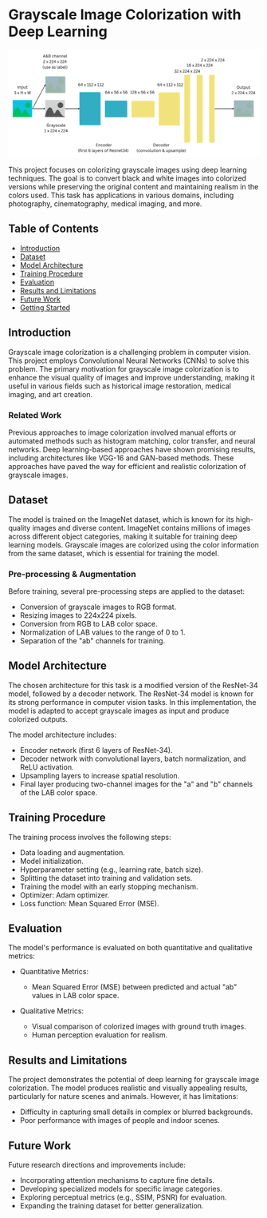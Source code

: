 # Grayscale Image Colorization with Deep Learning

![Example Image](ModelArchitecture.png)

This project focuses on colorizing grayscale images using deep learning techniques. The goal is to convert black and white images into colorized versions while preserving the original content and maintaining realism in the colors used. This task has applications in various domains, including photography, cinematography, medical imaging, and more.

## Table of Contents

- [Introduction](#introduction)
- [Dataset](#dataset)
- [Model Architecture](#model-architecture)
- [Training Procedure](#training-procedure)
- [Evaluation](#evaluation)
- [Results and Limitations](#results-and-limitations)
- [Future Work](#future-work)
- [Getting Started](#getting-started)

## Introduction

Grayscale image colorization is a challenging problem in computer vision. This project employs Convolutional Neural Networks (CNNs) to solve this problem. The primary motivation for grayscale image colorization is to enhance the visual quality of images and improve understanding, making it useful in various fields such as historical image restoration, medical imaging, and art creation.

### Related Work

Previous approaches to image colorization involved manual efforts or automated methods such as histogram matching, color transfer, and neural networks. Deep learning-based approaches have shown promising results, including architectures like VGG-16 and GAN-based methods. These approaches have paved the way for efficient and realistic colorization of grayscale images.

## Dataset

The model is trained on the ImageNet dataset, which is known for its high-quality images and diverse content. ImageNet contains millions of images across different object categories, making it suitable for training deep learning models. Grayscale images are colorized using the color information from the same dataset, which is essential for training the model.

### Pre-processing & Augmentation

Before training, several pre-processing steps are applied to the dataset:

- Conversion of grayscale images to RGB format.
- Resizing images to 224x224 pixels.
- Conversion from RGB to LAB color space.
- Normalization of LAB values to the range of 0 to 1.
- Separation of the "ab" channels for training.

## Model Architecture

The chosen architecture for this task is a modified version of the ResNet-34 model, followed by a decoder network. The ResNet-34 model is known for its strong performance in computer vision tasks. In this implementation, the model is adapted to accept grayscale images as input and produce colorized outputs.

The model architecture includes:

- Encoder network (first 6 layers of ResNet-34).
- Decoder network with convolutional layers, batch normalization, and ReLU activation.
- Upsampling layers to increase spatial resolution.
- Final layer producing two-channel images for the "a" and "b" channels of the LAB color space.

## Training Procedure

The training process involves the following steps:

- Data loading and augmentation.
- Model initialization.
- Hyperparameter setting (e.g., learning rate, batch size).
- Splitting the dataset into training and validation sets.
- Training the model with an early stopping mechanism.
- Optimizer: Adam optimizer.
- Loss function: Mean Squared Error (MSE).

## Evaluation

The model's performance is evaluated on both quantitative and qualitative metrics:

- Quantitative Metrics:
  - Mean Squared Error (MSE) between predicted and actual "ab" values in LAB color space.

- Qualitative Metrics:
  - Visual comparison of colorized images with ground truth images.
  - Human perception evaluation for realism.

## Results and Limitations

The project demonstrates the potential of deep learning for grayscale image colorization. The model produces realistic and visually appealing results, particularly for nature scenes and animals. However, it has limitations:

- Difficulty in capturing small details in complex or blurred backgrounds.
- Poor performance with images of people and indoor scenes.

## Future Work

Future research directions and improvements include:

- Incorporating attention mechanisms to capture fine details.
- Developing specialized models for specific image categories.
- Exploring perceptual metrics (e.g., SSIM, PSNR) for evaluation.
- Expanding the training dataset for better generalization.


